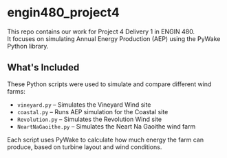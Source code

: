 # engin480_project4
This repo contains our work for Project 4 Delivery 1 in ENGIN 480.  
It focuses on simulating Annual Energy Production (AEP) using the PyWake Python library.

## What's Included

These Python scripts were used to simulate and compare different wind farms:

- `vineyard.py` – Simulates the Vineyard Wind site
- `coastal.py` – Runs AEP simulation for the Coastal site
- `Revolution.py` – Simulates the Revolution Wind site
- `NeartNaGaoithe.py` – Simulates the Neart Na Gaoithe wind farm

Each script uses PyWake to calculate how much energy the farm can produce, based on turbine layout and wind conditions.
